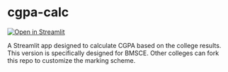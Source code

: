 # cgpa-calc

[![Open in Streamlit](https://static.streamlit.io/badges/streamlit_badge_black_white.svg)](https://share.streamlit.io/pranavsastry/cgpa-calc/main/cgpa_calc.py)

A Streamlit app designed to calculate CGPA based on the college results.<br>
This version is specifically designed for BMSCE. Other colleges can fork this repo to customize the marking scheme.<br>
